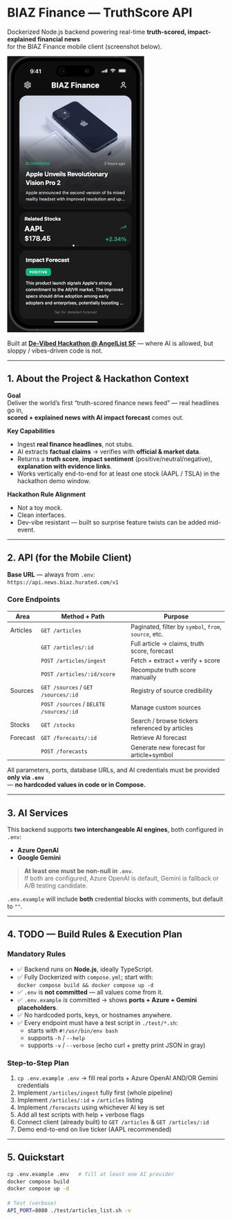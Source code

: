 # BIAZ Finance — TruthScore API

Dockerized Node.js backend powering real-time **truth-scored, impact-explained financial news**  
for the BIAZ Finance mobile client (screenshot below).

![BIAZ Finance mobile client](https://github.com/Hack-a-tons/BIAZ-Finance/blob/main/images/screenshot.jpg?raw=true)

Built at [**De-Vibed Hackathon @ AngelList SF**](https://luma.com/dj3k3tri) — where AI is allowed, but sloppy / vibes-driven code is not.

---

## 1. About the Project & Hackathon Context

**Goal**  
Deliver the world’s first “truth-scored finance news feed” — real headlines go in,  
**scored + explained news with AI impact forecast** comes out.

**Key Capabilities**  
- Ingest **real finance headlines**, not stubs.  
- AI extracts **factual claims** → verifies with **official & market data**.  
- Returns a **truth score**, **impact sentiment** (positive/neutral/negative), **explanation with evidence links**.  
- Works vertically end-to-end for at least one stock (AAPL / TSLA) in the hackathon demo window.

**Hackathon Rule Alignment**  
- Not a toy mock.  
- Clean interfaces.  
- Dev-vibe resistant — built so surprise feature twists can be added mid-event.

---

## 2. API (for the Mobile Client)

**Base URL** — always from `.env`:  
`https://api.news.biaz.hurated.com/v1`

### Core Endpoints

| Area | Method + Path | Purpose |
|------|----------------|---------|
| Articles | `GET /articles` | Paginated, filter by `symbol`, `from`, `source`, etc. |
|          | `GET /articles/:id` | Full article → claims, truth score, forecast |
|          | `POST /articles/ingest` | Fetch + extract + verify + score |
|          | `POST /articles/:id/score` | Recompute truth score manually |
| Sources  | `GET /sources` / `GET /sources/:id` | Registry of source credibility |
|          | `POST /sources` / `DELETE /sources/:id` | Manage custom sources |
| Stocks   | `GET /stocks` | Search / browse tickers referenced by articles |
| Forecast | `GET /forecasts/:id` | Retrieve AI forecast |
|          | `POST /forecasts` | Generate new forecast for article+symbol |

All parameters, ports, database URLs, and AI credentials must be provided **only via `.env`**  
— **no hardcoded values in code or in Compose.**

---

## 3. AI Services

This backend supports **two interchangeable AI engines**, both configured in `.env`:

- **Azure OpenAI**
- **Google Gemini**

> **At least one must be non-null in `.env`.**  
> If both are configured, Azure OpenAI is default, Gemini is fallback or A/B testing candidate.

`.env.example` will include **both** credential blocks with comments, but default to `""`.

---

## 4. TODO — Build Rules & Execution Plan

### Mandatory Rules

- ✅ Backend runs on **Node.js**, ideally TypeScript.
- ✅ Fully Dockerized with `compose.yml`; start with:  
  `docker compose build && docker compose up -d`
- ✅ `.env` is **not committed** — all values come from it.  
- ✅ `.env.example` *is* committed → shows **ports + Azure + Gemini placeholders**.
- ✅ No hardcoded ports, keys, or hostnames anywhere.
- ✅ Every endpoint must have a test script in `./test/*.sh`:
  - starts with `#!/usr/bin/env bash`
  - supports `-h` / `--help`
  - supports `-v` / `--verbose` (echo curl + pretty print JSON in gray)

### Step-to-Step Plan

1. `cp .env.example .env` → fill real ports + Azure OpenAI AND/OR Gemini credentials  
2. Implement `/articles/ingest` fully first (whole pipeline)  
3. Implement `/articles/:id` + `/articles` listing  
4. Implement `/forecasts` using whichever AI key is set  
5. Add all test scripts with help + verbose flags  
6. Connect client (already built) to `GET /articles` & `GET /articles/:id`  
7. Demo end-to-end on live ticker (AAPL recommended)

---

## 5. Quickstart

```bash
cp .env.example .env   # fill at least one AI provider
docker compose build
docker compose up -d

# Test (verbose)
API_PORT=8080 ./test/articles_list.sh -v
```
